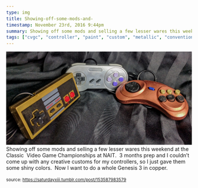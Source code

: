 ```yaml
---
type: img
title: Showing-off-some-mods-and-
timestamp: November 23rd, 2016 9:44pm
summary: Showing off some mods and selling a few lesser wares this weekend at the Classic  Video Game Championships at NAIT  3 months prep and I couldn’t come 
tags: ["cvgc", "controller", "paint", "custom", "metallic", "convention", "edmonton", "alberta", "nait", "retro", "championships", "classic", "sega", "ninetendo", "nes", "snes", "gens"]
---
```

<img src="../media/153587983579.jpg"/>
                                                                                          <div class="caption">
Showing off some mods and selling a few lesser wares this weekend at the Classic  Video Game Championships at NAIT.  3 months prep and I couldn’t come up with any creative customs for my controllers, so I just gave them some shiny colors.  Now I want to do a whole Genesis 3 in copper.
 
                                    
                
                
                
                
                                
<small>source: https://saturdayxiii.tumblr.com/post/153587983579</small>